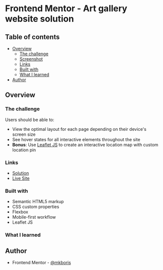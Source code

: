 # Frontend Mentor - Art gallery website solution

## Table of contents

- [Overview](#overview)
  - [The challenge](#the-challenge)
  - [Screenshot](#screenshot)
  - [Links](#links)
  - [Built with](#built-with)
  - [What I learned](#what-i-learned)
- [Author](#author)

## Overview

### The challenge

Users should be able to:

- View the optimal layout for each page depending on their device's screen size
- See hover states for all interactive elements throughout the site
- **Bonus**: Use [Leaflet JS](https://leafletjs.com/) to create an interactive location map with custom location pin

### Links

- [Solution](https://github.com/mkboris/Art-gallery-website)
- [Live Site](https://art-gallery-website-three.vercel.app/)

### Built with

- Semantic HTML5 markup
- CSS custom properties
- Flexbox
- Mobile-first workflow
- Leaflet JS

### What I learned

## Author

- Frontend Mentor - [@mkboris](https://www.frontendmentor.io/profile/mkboris)

